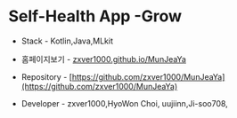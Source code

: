 # Self-Health App -Grow


- Stack - Kotlin,Java,MLkit

- 홈페이지보기 - [zxver1000.github.io/MunJeaYa](https://zxver1000.github.io/MunJeaYa)
- Repository - [https://github.com/zxver1000/MunJeaYa](https://github.com/zxver1000/MunJeaYa)

- Developer - zxver1000,HyoWon Choi, uujiinn,Ji-soo708,



# 
